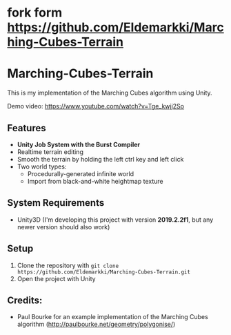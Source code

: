 # fork form https://github.com/Eldemarkki/Marching-Cubes-Terrain
# Marching-Cubes-Terrain
This is my implementation of the Marching Cubes algorithm using Unity.

Demo video: https://www.youtube.com/watch?v=Tge_kwjj2So

## Features
  - **Unity Job System with the Burst Compiler**
  - Realtime terrain editing
  - Smooth the terrain by holding the left ctrl key and left click
  - Two world types:
    - Procedurally-generated infinite world
    - Import from black-and-white heightmap texture

## System Requirements
  - Unity3D (I'm developing this project with version **2019.2.2f1**, but any newer version should also work)

## Setup
  1. Clone the repository with `git clone https://github.com/Eldemarkki/Marching-Cubes-Terrain.git`
  2. Open the project with Unity
 
## Credits:
- Paul Bourke for an example implementation of the Marching Cubes algorithm (http://paulbourke.net/geometry/polygonise/)
